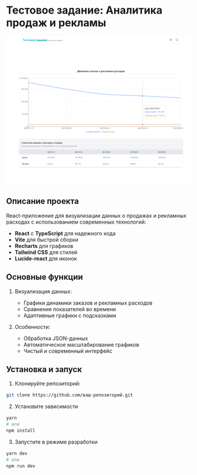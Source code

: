 # Тестовое задание: Аналитика продаж и рекламы
![screen](https://github.com/Ridgal/analytics-service/blob/master/src/assets/screen.PNG)
## Описание проекта

React-приложение для визуализации данных о продажах и рекламных расходах с использованием современных технологий:

- **React** с **TypeScript** для надежного кода
- **Vite** для быстрой сборки
- **Recharts** для графиков
- **Tailwind CSS** для стилей
- **Lucide-react** для иконок

## Основные функции

1. Визуализация данных:
   - Графики динамики заказов и рекламных расходов
   - Сравнение показателей во времени
   - Адаптивные графики с подсказками

2. Особенности:
   - Обработка JSON-данных
   - Автоматическое масштабирование графиков
   - Чистый и современный интерфейс

## Установка и запуск

1. Клонируйте репозиторий:
```bash
git clone https://github.com/ваш-репозиторий.git
```

2. Установите зависимости
```bash
yarn
# или
npm install
```

3. Запустите в режиме разработки
```bash
yarn dev
# или
npm run dev
```
